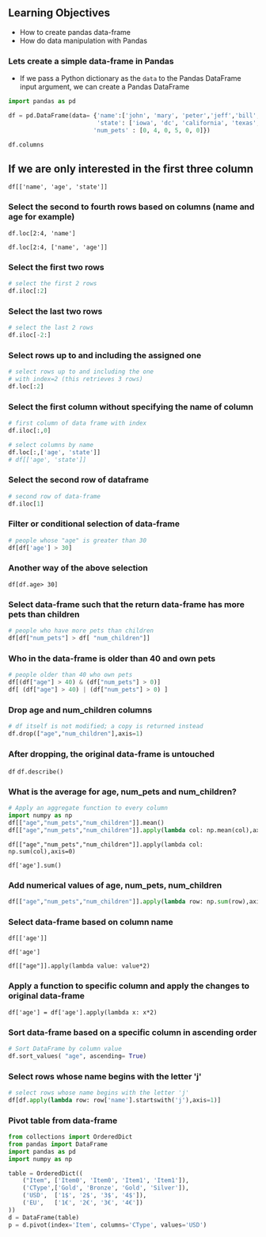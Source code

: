 ## Learning Objectives
- How to create pandas data-frame
- How do data manipulation with Pandas

### Lets create a simple data-frame in Pandas

- If we pass a Python dictionary as the `data` to the Pandas DataFrame input argument, we can create a Pandas DataFrame

```Python
import pandas as pd

df = pd.DataFrame(data= {'name':['john', 'mary', 'peter','jeff','bill', 'lisa'], 'age':[23, 78, 22, 19, 45, 33],
                         'state': ['iowa', 'dc', 'california', 'texas', 'washington', 'dc'], 'num_children': [2, 2, 0, 1, 2, 1],
                        'num_pets' : [0, 4, 0, 5, 0, 0]})
```

`df.columns`

## If we are only interested in the first three column

`df[['name', 'age', 'state']]`

### Select the second to fourth rows based on columns (name and age for example)

`df.loc[2:4, 'name']`

`df.loc[2:4, ['name', 'age']]`

### Select the first two rows

```Python
# select the first 2 rows
df.iloc[:2]
```
### Select the last two rows
```Python
# select the last 2 rows
df.iloc[-2:]
```
### Select rows up to and including the assigned one

```Python
# select rows up to and including the one
# with index=2 (this retrieves 3 rows)
df.loc[:2]
```
### Select the first column without specifying the name of column

```python
# first column of data frame with index
df.iloc[:,0]
```
```Python
# select columns by name
df.loc[:,['age', 'state']]
# df[['age', 'state']]
```
### Select the second row of dataframe
```Python
# second row of data-frame
df.iloc[1]
```

### Filter or conditional selection of data-frame
```Python
# people whose "age" is greater than 30
df[df['age'] > 30]
```
### Another way of the above selection
`df[df.age> 30]`

### Select data-frame such that the return data-frame has more pets than children

```Python
# people who have more pets than children
df[df["num_pets"] > df[ "num_children"]]
```
### Who in the data-frame is older than 40 and own pets

```Python
# people older than 40 who own pets
df[(df["age"] > 40) & (df["num_pets"] > 0)]
df[ (df["age"] > 40) | (df["num_pets"] > 0) ]
```
### Drop age and num_children columns
```Python
# df itself is not modified; a copy is returned instead
df.drop(["age","num_children"],axis=1)
```
### After dropping, the original data-frame is untouched

`df`
`df.describe()`

### What is the average for age, num_pets and num_children?
```Python
# Apply an aggregate function to every column
import numpy as np
df[["age","num_pets","num_children"]].mean()
df[["age","num_pets","num_children"]].apply(lambda col: np.mean(col),axis=0)
```
`df[["age","num_pets","num_children"]].apply(lambda col: np.sum(col),axis=0)`

`df['age'].sum()`

### Add numerical values of age, num_pets, num_children
```Python
df[["age","num_pets","num_children"]].apply(lambda row: np.sum(row),axis=1)
```
### Select data-frame based on column name
`df[['age']]`

`df['age']`

`df[["age"]].apply(lambda value: value*2)`

### Apply a function to specific column and apply the changes to original data-frame

`df['age'] = df['age'].apply(lambda x: x*2)`

### Sort data-frame based on a specific column in ascending order

```Python
# Sort DataFrame by column value
df.sort_values( "age", ascending= True)
```
### Select rows whose name begins with the letter 'j'

```Python
# select rows whose name begins with the letter 'j'
df[df.apply(lambda row: row['name'].startswith('j'),axis=1)]
```

### Pivot table from data-frame
```python
from collections import OrderedDict
from pandas import DataFrame
import pandas as pd
import numpy as np

table = OrderedDict((
    ("Item", ['Item0', 'Item0', 'Item1', 'Item1']),
    ('CType',['Gold', 'Bronze', 'Gold', 'Silver']),
    ('USD',  ['1$', '2$', '3$', '4$']),
    ('EU',   ['1€', '2€', '3€', '4€'])
))
d = DataFrame(table)
p = d.pivot(index='Item', columns='CType', values='USD')
```
